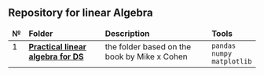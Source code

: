 ## Repository for linear Algebra
<table>
 <thead valign="top">
    <tr>
       <td><b>№</b></td>
       <td><b>Folder</b></td>
       <td><b>Description</b></td> 
       <td><b>Tools</b></td> 
   </tr> 
</thead>
<tbody  valign="top">
    <tr>
       <td>1</td>
       <td>
          <b>
             <a href="https://github.com/Igoof14/math/tree/master/Linear_algebra/Practical_Linear_Algebra_for_DS">
             Practical linear algebra for DS </a>
          </b>
     </td>
     <td>
        the folder based on the book by Mike x Cohen 
    </td>
    <td>
        <code>pandas</code><br/>
        <code>numpy</code><br/>
        <code>matplotlib</code><br/>
    </td>
    
</td>
</tr>
</tbody>
</table>